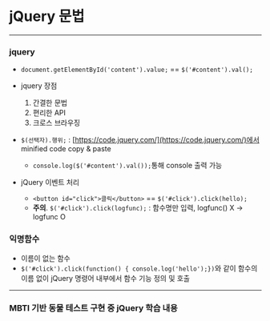 # jQuery 문법

------

### jquery
- ```document.getElementById('content').value;``` == ```$('#content').val();```
- jquery 장점
    1. 간결한 문법
    2. 편리한 API
    3. 크로스 브라우징
- ```$(선택자).행위;``` : [https://code.jquery.com/](https://code.jquery.com/)에서 minified code copy & paste
    - ```console.log($('#content').val());```통해 console 출력 가능

- jQuery 이벤트 처리
    - ```<button id="click">클릭</button>``` == ```$('#click').click(hello);```
    - **주의**. ```$('#click').click(logfunc);``` : 함수명만 입력, logfunc() X -> logfunc O

### 익명함수
- 이름이 없는 함수
- ```$('#click').click(function() { console.log('hello');})```와 같이 함수의 이름 없이 jQuery 명령어 내부에서 함수 기능 정의 및 호출

------

### MBTI 기반 동물 테스트 구현 중 jQuery 학습 내용
